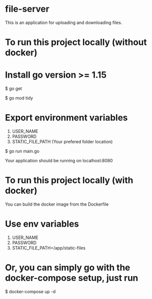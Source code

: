 # file-server
This is an application for uploading and downloading files.

# To run this project locally (without docker)

# Install go version >= 1.15 

$ go get

$ go mod tidy

# Export environment variables 
1. USER_NAME 
2. PASSWORD
3. STATIC_FILE_PATH (Your prefered folder location)
        

$ go run main.go

Your application should be running on localhost:8080

# To run this project locally (with docker)

You can build the docker image from the Dockerfile
# Use env variables
1. USER_NAME 
2. PASSWORD
3. STATIC_FILE_PATH=/app/static-files

# Or, you can simply go with the docker-compose setup, just run

$ docker-compose up -d